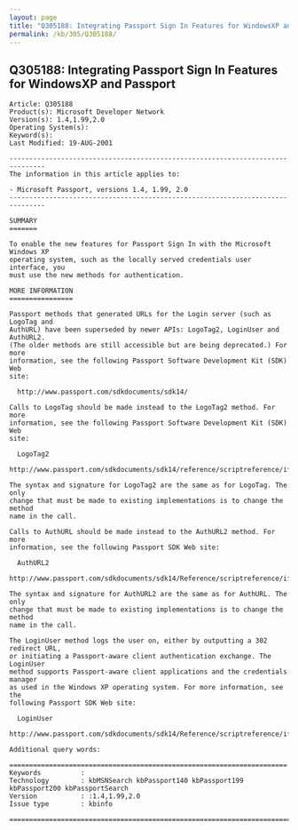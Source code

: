 ```yaml
---
layout: page
title: "Q305188: Integrating Passport Sign In Features for WindowsXP and Passport"
permalink: /kb/305/Q305188/
---
```


## Q305188: Integrating Passport Sign In Features for WindowsXP and Passport

	Article: Q305188
	Product(s): Microsoft Developer Network
	Version(s): 1.4,1.99,2.0
	Operating System(s): 
	Keyword(s): 
	Last Modified: 19-AUG-2001
	
	-------------------------------------------------------------------------------
	The information in this article applies to:
	
	- Microsoft Passport, versions 1.4, 1.99, 2.0 
	-------------------------------------------------------------------------------
	
	SUMMARY
	=======
	
	To enable the new features for Passport Sign In with the Microsoft Windows XP
	operating system, such as the locally served credentials user interface, you
	must use the new methods for authentication.
	
	MORE INFORMATION
	================
	
	Passport methods that generated URLs for the Login server (such as LogoTag and
	AuthURL) have been superseded by newer APIs: LogoTag2, LoginUser and AuthURL2.
	(The older methods are still accessible but are being deprecated.) For more
	information, see the following Passport Software Development Kit (SDK) Web
	site:
	
	  http://www.passport.com/sdkdocuments/sdk14/
	
	Calls to LogoTag should be made instead to the LogoTag2 method. For more
	information, see the following Passport Software Development Kit (SDK) Web
	site:
	
	  LogoTag2
	  http://www.passport.com/sdkdocuments/sdk14/reference/scriptreference/ifaces/ipassportmanager2/logotag2.htm
	
	The syntax and signature for LogoTag2 are the same as for LogoTag. The only
	change that must be made to existing implementations is to change the method
	name in the call.
	
	Calls to AuthURL should be made instead to the AuthURL2 method. For more
	information, see the following Passport SDK Web site:
	
	  AuthURL2
	  http://www.passport.com/sdkdocuments/sdk14/Reference/scriptreference/ifaces/ipassportmanager2/authurl2.htm
	
	The syntax and signature for AuthURL2 are the same as for AuthURL. The only
	change that must be made to existing implementations is to change the method
	name in the call.
	
	The LoginUser method logs the user on, either by outputting a 302 redirect URL,
	or initiating a Passport-aware client authentication exchange. The LoginUser
	method supports Passport-aware client applications and the credentials manager
	as used in the Windows XP operating system. For more information, see the
	following Passport SDK Web site:
	
	  LoginUser
	  http://www.passport.com/sdkdocuments/sdk14/Reference/scriptreference/ifaces/ipassportmanager2/loginuser.htm
	
	Additional query words:
	
	======================================================================
	Keywords          :  
	Technology        : kbMSNSearch kbPassport140 kbPassport199 kbPassport200 kbPassportSearch
	Version           : :1.4,1.99,2.0
	Issue type        : kbinfo
	
	=============================================================================
	
